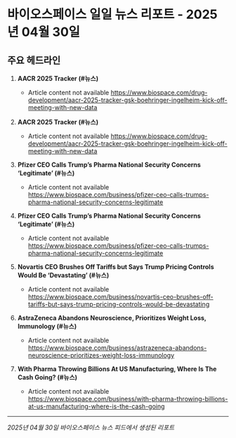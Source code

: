 # 바이오스페이스 일일 뉴스 리포트 - 2025년 04월 30일


## 주요 헤드라인

1. **AACR 2025 Tracker (#뉴스)**
   - Article content not available
   <https://www.biospace.com/drug-development/aacr-2025-tracker-gsk-boehringer-ingelheim-kick-off-meeting-with-new-data>

2. **AACR 2025 Tracker (#뉴스)**
   - Article content not available
   <https://www.biospace.com/drug-development/aacr-2025-tracker-gsk-boehringer-ingelheim-kick-off-meeting-with-new-data>

3. **Pfizer CEO Calls Trump’s Pharma National Security Concerns ‘Legitimate’ (#뉴스)**
   - Article content not available
   <https://www.biospace.com/business/pfizer-ceo-calls-trumps-pharma-national-security-concerns-legitimate>

4. **Pfizer CEO Calls Trump’s Pharma National Security Concerns ‘Legitimate’ (#뉴스)**
   - Article content not available
   <https://www.biospace.com/business/pfizer-ceo-calls-trumps-pharma-national-security-concerns-legitimate>

5. **Novartis CEO Brushes Off Tariffs but Says Trump Pricing Controls Would Be ‘Devastating’ (#뉴스)**
   - Article content not available
   <https://www.biospace.com/business/novartis-ceo-brushes-off-tariffs-but-says-trump-pricing-controls-would-be-devastating>

6. **AstraZeneca Abandons Neuroscience, Prioritizes Weight Loss, Immunology (#뉴스)**
   - Article content not available
   <https://www.biospace.com/business/astrazeneca-abandons-neuroscience-prioritizes-weight-loss-immunology>

7. **With Pharma Throwing Billions At US Manufacturing, Where Is The Cash Going? (#뉴스)**
   - Article content not available
   <https://www.biospace.com/business/with-pharma-throwing-billions-at-us-manufacturing-where-is-the-cash-going>


---
*2025년 04월 30일 바이오스페이스 뉴스 피드에서 생성된 리포트*